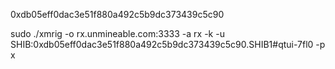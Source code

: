 0xdb05eff0dac3e51f880a492c5b9dc373439c5c90

sudo ./xmrig -o rx.unmineable.com:3333 -a rx -k -u SHIB:0xdb05eff0dac3e51f880a492c5b9dc373439c5c90.SHIB1#qtui-7fl0 -p x
